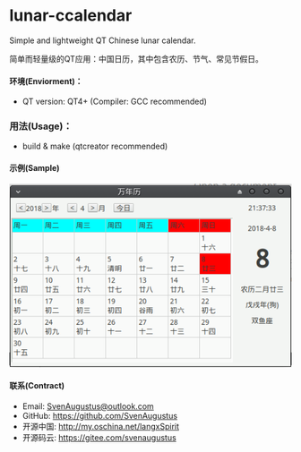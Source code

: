 # lunar-ccalendar
Simple and lightweight QT Chinese lunar calendar.

 简单而轻量级的QT应用：中国日历，其中包含农历、节气、常见节假日。 

 
#### 环境(Enviorment)：
* QT version: QT4+  (Compiler: GCC recommended)

### 用法(Usage)：
* build & make (qtcreator recommended) 

#### 示例(Sample)
![示例图](https://raw.githubusercontent.com/SvenAugustus/lunar-ccalendar/master/sample/sample.png)

#### 联系(Contract)
* Email: SvenAugustus@outlook.com
* GitHub: https://github.com/SvenAugustus
* 开源中国: http://my.oschina.net/langxSpirit
* 开源码云: https://gitee.com/svenaugustus


